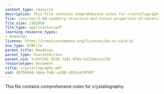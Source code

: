 ```yaml
---
content_type: resource
description: This file contains comprehensive notes for crystallography.
file: /courses/3-60-symmetry-structure-and-tensor-properties-of-materials-fall-2005/d075b9dd36eafe8ca108a99caa70f097_crystallography.pdf
file_size: 2302058
file_type: application/pdf
learning_resource_types:
- Readings
license: https://creativecommons.org/licenses/by-nc-sa/4.0/
ocw_type: OCWFile
parent_title: Readings
parent_type: CourseSection
parent_uid: 5c93f2b1-5536-7d91-878e-b2224ece1c30
resourcetype: Document
title: crystallography.pdf
uid: d075b9dd-36ea-fe8c-a108-a99caa70f097
---
```

This file contains comprehensive notes for crystallography.
